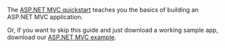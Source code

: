 The [ASP.NET MVC quickstart](https://docs.microsoft.com/en-us/aspnet/mvc/overview/getting-started/introduction/getting-started) teaches you the basics of building an ASP.NET MVC application.

Or, if you want to skip this guide and just download a working sample app, download our [ASP.NET MVC example](https://github.com/okta/samples-aspnet/tree/master/okta-hosted-login).
